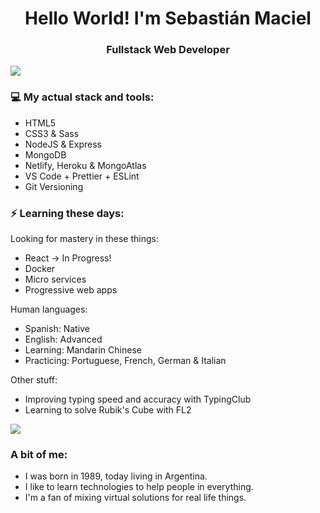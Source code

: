 <h1 align="center"> Hello World! I'm Sebastián Maciel </h1>
<h3 align="center"> Fullstack Web Developer </h3>

<img src="https://yata-apix-a9caea66-ad78-425f-aa08-e292558ebb65.lss.locawebcorp.com.br/b7c7dbff38ae4f419c94ce8d2254b9d9.png"> 

### 💻 My actual stack and tools:
- HTML5
- CSS3 & Sass
- NodeJS & Express
- MongoDB
- Netlify, Heroku & MongoAtlas
- VS Code + Prettier + ESLint
- Git Versioning

### ⚡ Learning these days:

Looking for mastery in these things:

- React -> In Progress!
- Docker
- Micro services
- Progressive web apps

Human languages:

- Spanish: Native
- English: Advanced
- Learning: Mandarin Chinese
- Practicing: Portuguese, French, German & Italian

Other stuff:

- Improving typing speed and accuracy with TypingClub
- Learning to solve Rubik's Cube with FL2


<img src="https://yata-apix-a9caea66-ad78-425f-aa08-e292558ebb65.lss.locawebcorp.com.br/b7c7dbff38ae4f419c94ce8d2254b9d9.png"> 

### A bit of me:
- I was born in 1989, today living in Argentina.
- I like to learn technologies to help people in everything.
- I'm a fan of mixing virtual solutions for real life things.
